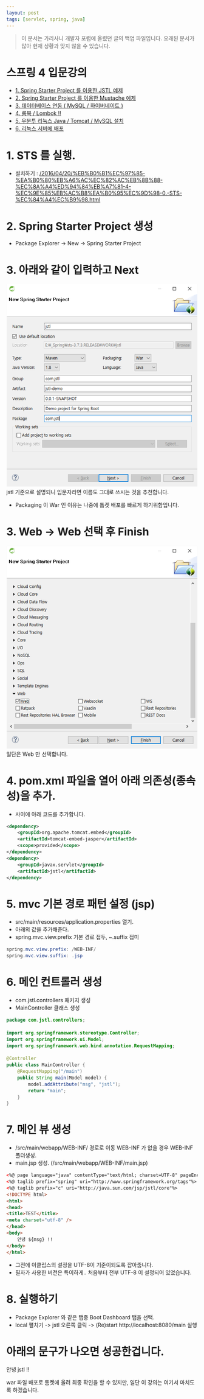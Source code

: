```yaml
---
layout: post
tags: [servlet, spring, java]
---
```


> 이 문서는 가리사니 개발자 포럼에 올렸던 글의 백업 파일입니다.
오래된 문서가 많아 현재 상황과 맞지 않을 수 있습니다.


# 스프링 4 입문강의
- [1. Spring Starter Project 를 이용한 JSTL 예제](/2016/04/20/%EB%B0%B1%EC%97%85-%EA%B0%80%EB%A6%AC%EC%82%AC%EB%8B%88-%EC%8A%A4%ED%94%84%EB%A7%81-4-%EC%9E%85%EB%AC%B8%EA%B0%95%EC%9D%98-1.-Spring-Starter-Project-%EB%A5%BC-%EC%9D%B4%EC%9A%A9%ED%95%9C-JSTL-%EC%98%88%EC%A0%9C.html)
- [2. Spring Starter Project 를 이용한 Mustache 예제 ](/2016/04/20/%EB%B0%B1%EC%97%85-%EA%B0%80%EB%A6%AC%EC%82%AC%EB%8B%88-%EC%8A%A4%ED%94%84%EB%A7%81-4-%EC%9E%85%EB%AC%B8%EA%B0%95%EC%9D%98-2.-Spring-Starter-Project-%EB%A5%BC-%EC%9D%B4%EC%9A%A9%ED%95%9C-Mustache-%EC%98%88%EC%A0%9C.html)
- [3. 데이터베이스 연동 ( MySQL / 하이버네이트 ) ](/2016/04/20/%EB%B0%B1%EC%97%85-%EA%B0%80%EB%A6%AC%EC%82%AC%EB%8B%88-%EC%8A%A4%ED%94%84%EB%A7%81-4-%EC%9E%85%EB%AC%B8%EA%B0%95%EC%9D%98-3.-%EB%8D%B0%EC%9D%B4%ED%84%B0%EB%B2%A0%EC%9D%B4%EC%8A%A4-%EC%97%B0%EB%8F%99-(-MySQL-%ED%95%98%EC%9D%B4%EB%B2%84%EB%84%A4%EC%9D%B4%ED%8A%B8-).html)
- [4. 롬복 / Lombok !! ](/2016/04/20/%EB%B0%B1%EC%97%85-%EA%B0%80%EB%A6%AC%EC%82%AC%EB%8B%88-%EC%8A%A4%ED%94%84%EB%A7%81-4-%EC%9E%85%EB%AC%B8%EA%B0%95%EC%9D%98-4.-%EB%A1%AC%EB%B3%B5-Lombok-!!.html)
- [5. 우분투 리눅스 Java / Tomcat / MySQL 설치 ](/2016/04/22/%EB%B0%B1%EC%97%85-%EA%B0%80%EB%A6%AC%EC%82%AC%EB%8B%88-%EC%8A%A4%ED%94%84%EB%A7%81-4-%EC%9E%85%EB%AC%B8%EA%B0%95%EC%9D%98-5.-%EC%9A%B0%EB%B6%84%ED%88%AC-%EB%A6%AC%EB%88%85%EC%8A%A4-Java-Tomcat-MySQL-%EC%84%A4%EC%B9%98.html)
- [6. 리눅스 서버에 배포](/2016/04/22/%EB%B0%B1%EC%97%85-%EA%B0%80%EB%A6%AC%EC%82%AC%EB%8B%88-%EC%8A%A4%ED%94%84%EB%A7%81-4-%EC%9E%85%EB%AC%B8%EA%B0%95%EC%9D%98-6.-%EB%A6%AC%EB%88%85%EC%8A%A4-%EC%84%9C%EB%B2%84%EC%97%90-%EB%B0%B0%ED%8F%AC.html)

# 1. STS 를 실행.
- 설치하기 : [/2016/04/20/%EB%B0%B1%EC%97%85-%EA%B0%80%EB%A6%AC%EC%82%AC%EB%8B%88-%EC%8A%A4%ED%94%84%EB%A7%81-4-%EC%9E%85%EB%AC%B8%EA%B0%95%EC%9D%98-0.-STS-%EC%84%A4%EC%B9%98.html](/2016/04/20/%EB%B0%B1%EC%97%85-%EA%B0%80%EB%A6%AC%EC%82%AC%EB%8B%88-%EC%8A%A4%ED%94%84%EB%A7%81-4-%EC%9E%85%EB%AC%B8%EA%B0%95%EC%9D%98-0.-STS-%EC%84%A4%EC%B9%98.html)


# 2. Spring Starter Project 생성
- Package Explorer -> New -> Spring Starter Project


# 3. 아래와 같이 입력하고 Next
![](/file/old/123.png) jstl 기준으로 설명되니 입문자라면 이름도 그대로 쓰시는 것을 추천합니다.
- Packaging 이 War 인 이유는 나중에 톰켓 배포를 빠르게 하기위함입니다.


# 3. Web -> Web 선택 후 Finish
![](/file/old/122.png) 일단은 Web 만 선택합니다.


# 4. pom.xml 파일을 열어 아래 의존성(종속성)을 추가.
- <dependencies></dependencies> 사이에 아래 코드를 추가합니다.
``` xml
<dependency>
	<groupId>org.apache.tomcat.embed</groupId>
	<artifactId>tomcat-embed-jasper</artifactId>
	<scope>provided</scope>
</dependency>
<dependency>
	<groupId>javax.servlet</groupId>
	<artifactId>jstl</artifactId>
</dependency>
```


# 5. mvc 기본 경로 패턴 설정 (jsp)
- src/main/resources/application.properties 열기.
- 아래의 값을 추가해준다.
- spring.mvc.view.prefix 기본 경로 접두, ~.suffix 접미
``` java
spring.mvc.view.prefix: /WEB-INF/
spring.mvc.view.suffix: .jsp
```


# 6. 메인 컨트롤러 생성
- com.jstl.controllers 패키지 생성
- MainController 클래스 생성
``` java
package com.jstl.controllers;

import org.springframework.stereotype.Controller;
import org.springframework.ui.Model;
import org.springframework.web.bind.annotation.RequestMapping;

@Controller
public class MainController {
	@RequestMapping("/main")
	public String main(Model model) {
		model.addAttribute("msg", "jstl");
		return "main";
	}
}
```


# 7. 메인 뷰 생성
- /src/main/webapp/WEB-INF/ 경로로 이동 WEB-INF 가 없을 경우 WEB-INF 폴더생성.
- main.jsp 생성. (/src/main/webapp/WEB-INF/main.jsp)
``` html
<%@ page language="java" contentType="text/html; charset=UTF-8" pageEncoding="UTF-8" %>
<%@ taglib prefix="spring" uri="http://www.springframework.org/tags"%>
<%@ taglib prefix="c" uri="http://java.sun.com/jsp/jstl/core"%>
<!DOCTYPE html>
<html>
<head>
<title>TEST</title>
<meta charset="utf-8" />
</head>
<body>
    안녕 ${msg} !!
</body>
</html>
```
- 그전에 이클립스의 설정을 UTF-8이 기준이되도록 잡아줍니다.
- 필자가 사용한 버전은 특이하게.. 처음부터 전부 UTF-8 이 설정되어 있었습니다.


# 8. 실행하기
- Package Explorer 와 같은 탭중 Boot Dashboard 탭을 선택.
- local 펼치기 -> jstl 오른쪽 클릭 -> (Re)start
http://localhost:8080/main 실행

# 아래의 문구가 나오면 성공한겁니다.
안녕 jstl !!

war 파일 배포로 톰켓에 올려 최종 확인을 할 수 있지만, 일단 이 강의는 여기서 마치도록 하겠습니다.